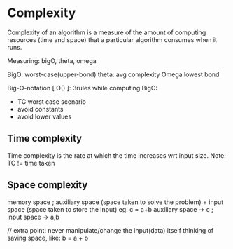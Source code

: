 # Complexity

Complexity of an algorithm is a measure of the amount of computing resources (time and space) that a particular algorithm consumes when it runs.

Measuring: bigO, theta, omega

BigO: worst-case(upper-bond)
theta: avg complexity
Omega lowest bond

Big-O-notation [ O() ]:
3rules while computing BigO:

- TC worst case scenario
- avoid constants
- avoid lower values

## Time complexity

Time complexity is the rate at which the time increases wrt input size.
Note: TC != time taken

## Space complexity

memory space ; auxiliary space (space taken to solve the problem) + input space (space taken to store the input)
eg. c = a+b
auxiliary space -> c  ;  input space -> a,b

// extra point:
never manipulate/change the input(data) itself thinking of saving space,
like: b = a + b
